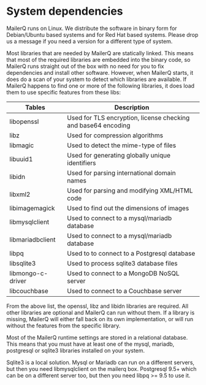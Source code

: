 # System dependencies

MailerQ runs on Linux. We distribute the software in binary form for Debian/Ubuntu based
systems and for Red Hat based systems. Please drop us a message if you need
a version for a different type of system.

Most libraries that are needed by MailerQ are statically linked. This means
that most of the required libraries are embedded into the binary code, so
MailerQ runs straight out of the box with no need for you to fix dependencies
and install other software. However, when MailerQ starts, it does
do a scan of your system to detect which libraries are available. If MailerQ
happens to find one or more of the following libraries, it does load them to
use specific features from these libs:


| Tables                | Description
|-----------------------|-----------------------------------------------------------------------|
| libopenssl            | Used for TLS encryption, license checking and base64 encoding
| libz                  | Used for compression algorithms
| libmagic              | Used to detect the mime-type of files
| libuuid1              | Used for generating globally unique identifiers
| libidn                | Used for parsing international domain names
| libxml2               | Used for parsing and modifying XML/HTML code
| libimagemagick        | Used to find out the dimensions of images
| libmysqlclient        | Used to connect to a mysql/mariadb database
| libmariadbclient      | Used to connect to a mysql/mariadb database
| libpq                 | Used to to connect to a Postgresql database
| libsqlite3            | Used to process sqlite3 database files
| libmongo-c-driver     | Used to connect to a MongoDB NoSQL server
| libcouchbase          | Used to connect to a Couchbase server


From the above list, the openssl, libz and libidn libraries are required. All
other libraries are optional and MailerQ can run without them. If a library
is missing, MailerQ will either fall back on its own implementation, or will
run without the features from the specific library.

Most of the MailerQ runtime settings are stored in a relational database.
This means that you must have at least one of the mysql, mariadb, postgresql
or sqlite3 libraries installed on your system.

Sqlite3 is a local solution. Mysql or Mariadb can run on a different servers,
but then you need libmysqlclient on the mailerq box. Postgresql 9.5+ which
can be on a different server too, but then you need libpq >= 9.5 to use it.
